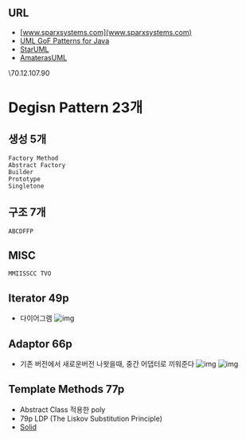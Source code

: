 ## URL
- [www.sparxsystems.com](www.sparxsystems.com)
- [UML GoF Patterns for Java](http://www.sparxsystems.com/resources/developers/uml_patterns.html)
- [StarUML](http://staruml.io/)
- [AmaterasUML](http://amateras.osdn.jp/cgi-bin/fswiki_en/wiki.cgi?page=AmaterasUML)



\\70.12.107.90

# Degisn Pattern 23개
## 생성 5개
    Factory Method
    Abstract Factory
    Builder
    Prototype
    Singletone

## 구조 7개
    ABCDFFP

## MISC
    MMIISSCC TVO



## Iterator 49p
- 다이어그램
![img](https://github.com/ddulhddul/DesignPatternNotes/blob/master/be_Iterator/img.png)

## Adaptor 66p
- 기존 버전에서 새로운버전 나왓을때, 중간 어댑터로 끼워준다
![img](https://github.com/ddulhddul/DesignPatternNotes/blob/master/st_Adapter2Class/img.PNG)
![img](https://github.com/ddulhddul/DesignPatternNotes/blob/master/st_Adapter2Object/img.PNG)

## Template Methods 77p
- Abstract Class 적용한 poly
- 79p LDP (The Liskov Substitution Principle)
- [Solid](https://en.wikipedia.org/wiki/SOLID_(object-oriented_design))
